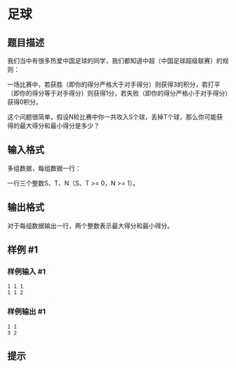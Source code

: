 # 足球

## 题目描述

我们当中有很多热爱中国足球的同学，我们都知道中超（中国足球超级联赛）的规则：

一场比赛中，若获胜（即你的得分严格大于对手得分）则获得3的积分，若打平（即你的得分等于对手得分）则获得1分，若失败（即你的得分严格小于对手得分）获得0积分。

这个问题很简单，假设N轮比赛中你一共攻入S个球，丢掉T个球，那么你可能获得的最大得分和最小得分是多少？


## 输入格式

多组数据，每组数据一行：

一行三个整数S、T、N（S、T >= 0，N >= 1）。


## 输出格式

对于每组数据输出一行，两个整数表示最大得分和最小得分。


## 样例 #1

### 样例输入 #1
```
1 1 1
1 1 2
```

### 样例输出 #1

```
1 1
3 2
```

## 提示


